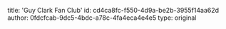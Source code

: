 title: 'Guy Clark Fan Club'
id: cd4ca8fc-f550-4d9a-be2b-3955f14aa62d
author: 0fdcfcab-9dc5-4bdc-a78c-4fa4eca4e4e5
type: original
